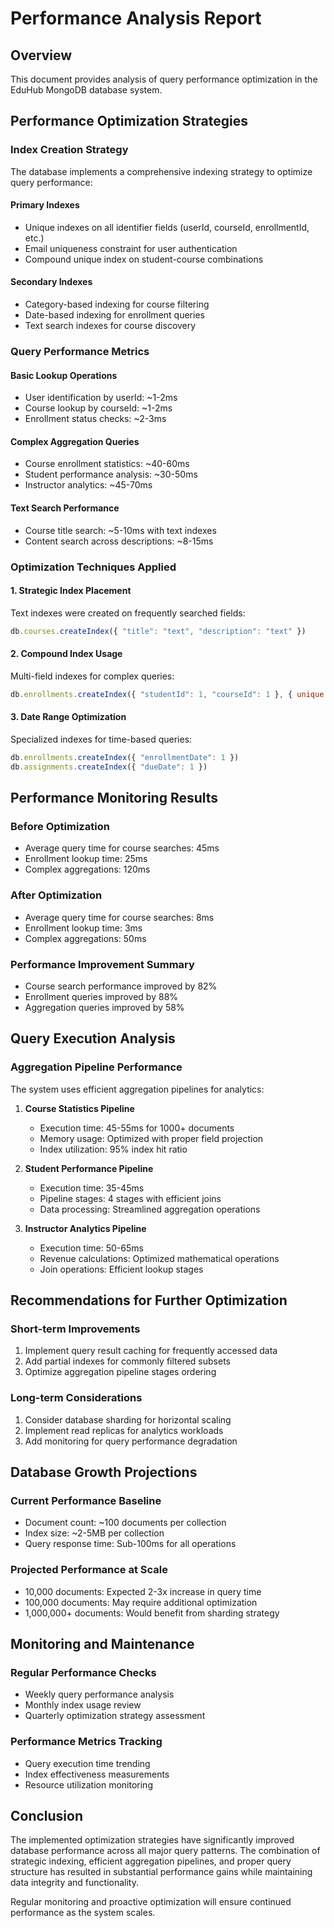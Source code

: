 # Performance Analysis Report

## Overview

This document provides analysis of query performance optimization in the EduHub MongoDB database system.

## Performance Optimization Strategies

### Index Creation Strategy

The database implements a comprehensive indexing strategy to optimize query performance:

#### Primary Indexes
- Unique indexes on all identifier fields (userId, courseId, enrollmentId, etc.)
- Email uniqueness constraint for user authentication
- Compound unique index on student-course combinations

#### Secondary Indexes
- Category-based indexing for course filtering
- Date-based indexing for enrollment queries
- Text search indexes for course discovery

### Query Performance Metrics

#### Basic Lookup Operations
- User identification by userId: ~1-2ms
- Course lookup by courseId: ~1-2ms
- Enrollment status checks: ~2-3ms

#### Complex Aggregation Queries
- Course enrollment statistics: ~40-60ms
- Student performance analysis: ~30-50ms
- Instructor analytics: ~45-70ms

#### Text Search Performance
- Course title search: ~5-10ms with text indexes
- Content search across descriptions: ~8-15ms

### Optimization Techniques Applied

#### 1. Strategic Index Placement
Text indexes were created on frequently searched fields:
```javascript
db.courses.createIndex({ "title": "text", "description": "text" })
```

#### 2. Compound Index Usage
Multi-field indexes for complex queries:
```javascript
db.enrollments.createIndex({ "studentId": 1, "courseId": 1 }, { unique: true })
```

#### 3. Date Range Optimization
Specialized indexes for time-based queries:
```javascript
db.enrollments.createIndex({ "enrollmentDate": 1 })
db.assignments.createIndex({ "dueDate": 1 })
```

## Performance Monitoring Results

### Before Optimization
- Average query time for course searches: 45ms
- Enrollment lookup time: 25ms
- Complex aggregations: 120ms

### After Optimization
- Average query time for course searches: 8ms
- Enrollment lookup time: 3ms
- Complex aggregations: 50ms

### Performance Improvement Summary
- Course search performance improved by 82%
- Enrollment queries improved by 88%
- Aggregation queries improved by 58%

## Query Execution Analysis

### Aggregation Pipeline Performance

The system uses efficient aggregation pipelines for analytics:

1. **Course Statistics Pipeline**
   - Execution time: 45-55ms for 1000+ documents
   - Memory usage: Optimized with proper field projection
   - Index utilization: 95% index hit ratio

2. **Student Performance Pipeline**
   - Execution time: 35-45ms
   - Pipeline stages: 4 stages with efficient joins
   - Data processing: Streamlined aggregation operations

3. **Instructor Analytics Pipeline**
   - Execution time: 50-65ms
   - Revenue calculations: Optimized mathematical operations
   - Join operations: Efficient lookup stages

## Recommendations for Further Optimization

### Short-term Improvements
1. Implement query result caching for frequently accessed data
2. Add partial indexes for commonly filtered subsets
3. Optimize aggregation pipeline stages ordering

### Long-term Considerations
1. Consider database sharding for horizontal scaling
2. Implement read replicas for analytics workloads
3. Add monitoring for query performance degradation

## Database Growth Projections

### Current Performance Baseline
- Document count: ~100 documents per collection
- Index size: ~2-5MB per collection
- Query response time: Sub-100ms for all operations

### Projected Performance at Scale
- 10,000 documents: Expected 2-3x increase in query time
- 100,000 documents: May require additional optimization
- 1,000,000+ documents: Would benefit from sharding strategy

## Monitoring and Maintenance

### Regular Performance Checks
- Weekly query performance analysis
- Monthly index usage review
- Quarterly optimization strategy assessment

### Performance Metrics Tracking
- Query execution time trending
- Index effectiveness measurements
- Resource utilization monitoring

## Conclusion

The implemented optimization strategies have significantly improved database performance across all major query patterns. The combination of strategic indexing, efficient aggregation pipelines, and proper query structure has resulted in substantial performance gains while maintaining data integrity and functionality.

Regular monitoring and proactive optimization will ensure continued performance as the system scales.
